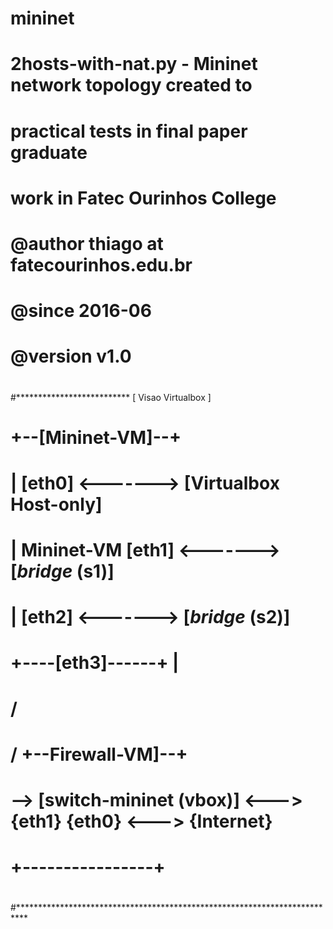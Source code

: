 # mininet

# 2hosts-with-nat.py - Mininet network topology created to
#                      practical tests in final paper graduate
#                      work in Fatec Ourinhos College
#
# @author  thiago at fatecourinhos.edu.br
# @since   2016-06
# @version v1.0
#
#************************** [ Visao Virtualbox ]
# +--[Mininet-VM]--+
# |             [eth0] <-------> [Virtualbox Host-only]
# | Mininet-VM  [eth1] <-------> [*bridge* (s1)]
# |             [eth2] <-------> [*bridge* (s2)]
# +----[eth3]------+                 |
#    /
#   /                                 +--Firewall-VM]--+
#  --> [switch-mininet (vbox)] <---> {eth1}        {eth0} <---> {Internet}
#                                     +----------------+
#
#
#**************************************************************************
